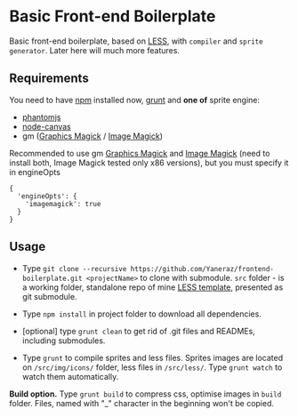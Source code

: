 Basic Front-end Boilerplate
===========================

Basic front-end boilerplate, based on [LESS][l], with `compiler` and `sprite generator`.
Later here will much more features.

Requirements
------------

You need to have [npm][0] installed now, [grunt][1] and **one of** sprite engine:
 - [phantomjs][2]
 - [node-canvas][3]
 - gm ([Graphics Magick][4] / [Image Magick][5])

Recommended to use gm [Graphics Magick][4] and [Image Magick][5] (need to install both, Image Magick tested only x86 versions), but you must specify it in engineOpts

    {
      'engineOpts': {
        'imagemagick': true
      }
    }


Usage
-----

- Type `git clone --recursive https://github.com/Yaneraz/frontend-boilerplate.git <projectName>` to clone with submodule.
`src` folder - is a working folder, standalone repo of mine [LESS template][less], presented as git submodule.

- Type `npm install` in project folder to download all dependencies.

- [optional] type `grunt clean` to get rid of .git files and READMEs, including submodules.

- Type `grunt` to compile sprites and less files.
Sprites images are located on `/src/img/icons/` folder, less files in `/src/less/`.
Type `grunt watch` to watch them automatically.

**Build option.** Type `grunt build` to compress css, optimise images in `build` folder. Files, named with "_" character
 in the beginning won't be copied.

[less]: https://github.com/Yaneraz/less
[l]: http://lesscss.org/
[0]: http://nodejs.org/download/
[1]: http://gruntjs.com/getting-started
[2]: http://phantomjs.org/
[3]: https://github.com/learnboost/node-canvas
[4]: http://www.graphicsmagick.org/
[5]: http://imagemagick.org/script/index.php

